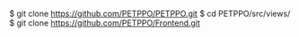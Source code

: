 $ git clone https://github.com/PETPPO/PETPPO.git
$ cd PETPPO/src/views/
$ git clone https://github.com/PETPPO/Frontend.git
